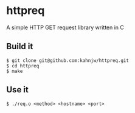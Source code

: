 # httpreq

A simple HTTP GET request library written in C

## Build it

```
$ git clone git@github.com:kahnjw/httpreq.git
$ cd httpreq
$ make
```

## Use it

```
$ ./req.o <method> <hostname> <port>
```
